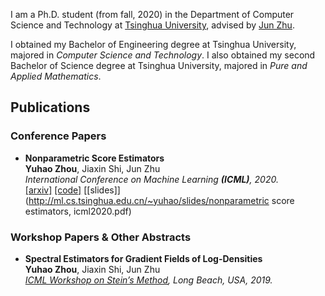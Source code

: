 I am a Ph.D. student (from fall, 2020) in the Department of Computer Science and Technology at [Tsinghua University](https://www.tsinghua.edu.cn/en/), advised by [Jun Zhu](http://ml.cs.tsinghua.edu.cn/~jun). 

I obtained my Bachelor of Engineering degree at Tsinghua University, majored in _Computer Science and Technology_. 
I also obtained my second Bachelor of Science degree at Tsinghua University, majored in _Pure and Applied Mathematics_.

## Publications

### Conference Papers

* **Nonparametric Score Estimators**  <br/>
  **Yuhao Zhou**, Jiaxin Shi, Jun Zhu  <br/>
  _International Conference on Machine Learning **(ICML)**, 2020._  <br/>
  [[arxiv]](https://arxiv.org/abs/2005.10099) 
  [[code]](https://github.com/miskcoo/kscore) 
  [[slides]](http://ml.cs.tsinghua.edu.cn/~yuhao/slides/nonparametric score estimators, icml2020.pdf)

### Workshop Papers & Other Abstracts

* **Spectral Estimators for Gradient Fields of Log-Densities**  <br/>
  **Yuhao Zhou**, Jiaxin Shi, Jun Zhu  <br/>
  _[ICML Workshop on Stein’s Method](https://steinworkshop.github.io/), Long Beach, USA, 2019._
